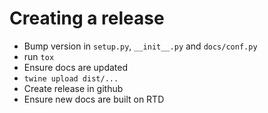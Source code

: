# Creating a release

- Bump version in `setup.py`, `__init__.py` and `docs/conf.py`
- run `tox`
- Ensure docs are updated
- `twine upload dist/...`
- Create release in github
- Ensure new docs are built on RTD
